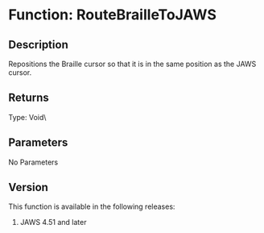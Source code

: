 # Function: RouteBrailleToJAWS

## Description

Repositions the Braille cursor so that it is in the same position as the
JAWS cursor.

## Returns

Type: Void\

## Parameters

No Parameters

## Version

This function is available in the following releases:

1.  JAWS 4.51 and later
